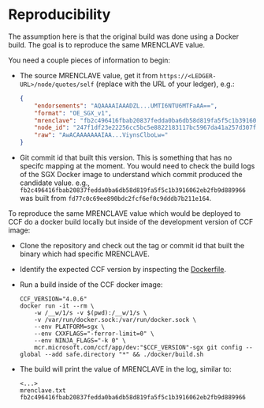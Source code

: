 # Reproducibility

The assumption here is that the original build was done using a Docker build. The
goal is to reproduce the same MRENCLAVE value. 

You need a couple pieces of information to begin:

- The source MRENCLAVE value, get it from `https://<LEDGER-URL>/node/quotes/self` (replace <LEDGER-URL> with the URL of your ledger), e.g.:

    ```json
    {
        "endorsements": "AQAAAAIAAADZL...UMTI6NTU6MTFaAA==",
        "format": "OE_SGX_v1",
        "mrenclave": "fb2c496416fbab20837fedda0ba6db58d819fa5f5c1b3916062eb2fb9d889966",
        "node_id": "247f1df23e22256cc5bc5e8822183117bc5967da41a257d307f9b1153a4f1853",
        "raw": "AwACAAAAAAAIAA...ViynsClboLw="
    }
    ```
- Git commit id that built this version. This is something that has no specifc mapping at the moment. You would need to check the build logs of the SGX Docker image to understand which commit produced the candidate value. e.g., `fb2c496416fbab20837fedda0ba6db58d819fa5f5c1b3916062eb2fb9d889966` was built from `fd77c0c69ee890bdc2fcf6ef0c9dddb7b211e164`.

To reproduce the same MRENCLAVE value which would be deployed to CCF 
do a docker build locally but inside of the development version of CCF image:

- Clone the repository and check out the tag or commit id that built the binary which had specific MRENCLAVE.
- Identify the expected CCF version by inspecting the [Dockerfile](docker/enclave.Dockerfile).
- Run a build inside of the CCF docker image:

    ```
    CCF_VERSION="4.0.6"
    docker run -it --rm \
        -w /__w/1/s -v $(pwd):/__w/1/s \
        -v /var/run/docker.sock:/var/run/docker.sock \
        --env PLATFORM=sgx \
        --env CXXFLAGS="-ferror-limit=0" \
        --env NINJA_FLAGS="-k 0" \
        mcr.microsoft.com/ccf/app/dev:"$CCF_VERSION"-sgx git config --global --add safe.directory "*" && ./docker/build.sh
    ```
- The build will print the value of MRENCLAVE in the log, similar to:

    ```
    <...>
    mrenclave.txt
    fb2c496416fbab20837fedda0ba6db58d819fa5f5c1b3916062eb2fb9d889966
    ```

